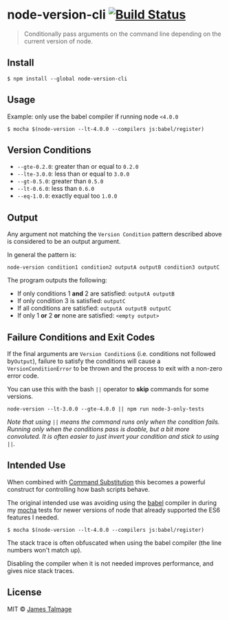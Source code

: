 # node-version-cli [![Build Status](https://travis-ci.org/jamestalmage/node-version-cli.svg?branch=master)](https://travis-ci.org/jamestalmage/node-version-cli)

> Conditionally pass arguments on the command line depending on the current version of node.


## Install

```
$ npm install --global node-version-cli
```


## Usage

Example: only use the babel compiler if running node `<4.0.0` 
```
$ mocha $(node-version --lt-4.0.0 --compilers js:babel/register)
```


## Version Conditions

* `--gte-0.2.0`: greater than or equal to `0.2.0`
* `--lte-3.0.0`: less than or equal to `3.0.0`
* `--gt-0.5.0`: greater than `0.5.0`
* `--lt-0.6.0`: less than `0.6.0`
* `--eq-1.0.0`: exactly equal too `1.0.0`


## Output

Any argument not matching the `Version Condition` pattern described above is considered to be an output argument.

In general the pattern is: 

```
node-version condition1 condition2 outputA outputB condition3 outputC
```

The program outputs the following:

* If only conditions 1 **and** 2 are satisfied: `outputA outputB`
* If only condition 3 is satisfied: `outputC`
* If all conditions are satisfied: `outputA outputB outputC`
* If only 1 **or** 2 **or** none are satisfied: `<empty output>`

## Failure Conditions and Exit Codes

If the final arguments are `Version Condition`s (i.e. conditions not followed by`Output`), failure to satisfy the conditions will 
cause a `VersionConditionError` to be thrown and the process to exit with a non-zero error code. 

You can use this with the bash `||` operator to **skip** commands for some versions.

```
node-version --lt-3.0.0 --gte-4.0.0 || npm run node-3-only-tests
```

*Note that using `||` means the command runs only when the condition fails.
 Running only when the conditions pass is doable, but a bit more convoluted.
 It is often easier to just invert your condition and stick to using `||`.*

## Intended Use

When combined with [Command Substitution](https://www.gnu.org/software/bash/manual/html_node/Command-Substitution.html) this becomes a powerful construct for controlling how bash scripts behave.

The original intended use was avoiding using the [babel](https://babeljs.io/) compiler in during my [mocha](http://mochajs.org/) tests for newer versions of node that already supported the ES6 features I needed.

```
$ mocha $(node-version --lt-4.0.0 --compilers js:babel/register)
```

The stack trace is often obfuscated when using the babel compiler (the line numbers won't match up).

Disabling the compiler when it is not needed improves performance, and gives nice stack traces.


## License

MIT © [James Talmage](http://github.com/jamestalmage)
